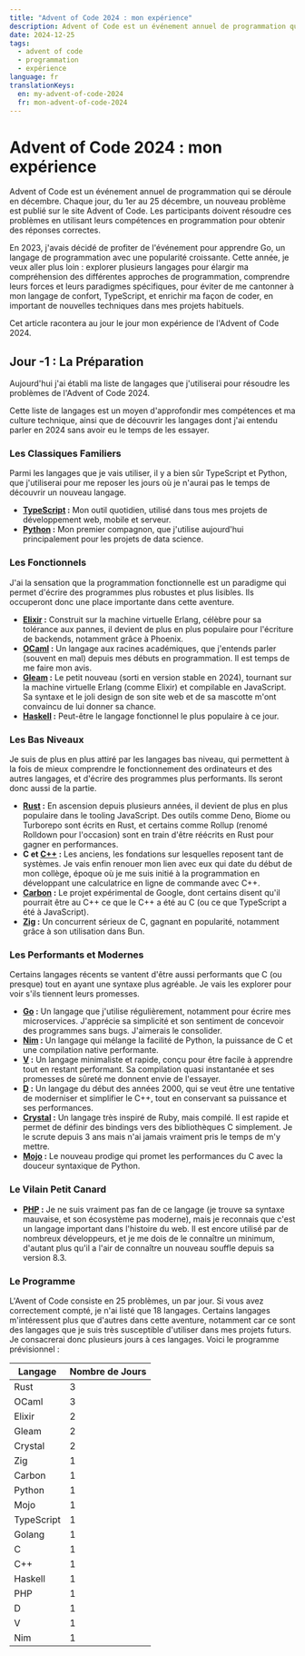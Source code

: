 ```yaml
---
title: "Advent of Code 2024 : mon expérience"
description: Advent of Code est un événement annuel de programmation qui se déroule en décembre. En 2024, j'ai décidé de le réaliser en utilisant une large variété de langages de programmation. Voici mon expérience.
date: 2024-12-25
tags:
  - advent of code
  - programmation
  - expérience
language: fr
translationKeys:
  en: my-advent-of-code-2024
  fr: mon-advent-of-code-2024
---
```


# Advent of Code 2024 : mon expérience

Advent of Code est un événement annuel de programmation qui se déroule en
décembre. Chaque jour, du 1er au 25 décembre, un nouveau problème est publié
sur le site Advent of Code. Les participants doivent résoudre ces problèmes en
utilisant leurs compétences en programmation pour obtenir des réponses
correctes.

En 2023, j'avais décidé de profiter de l'événement pour apprendre Go, un
langage de programmation avec une popularité croissante. Cette année, je veux
aller plus loin : explorer plusieurs langages pour élargir ma compréhension des
différentes approches de programmation, comprendre leurs forces et leurs
paradigmes spécifiques, pour éviter de me cantonner à mon langage de confort,
TypeScript, et enrichir ma façon de coder, en important de nouvelles techniques
dans mes projets habituels.

Cet article racontera au jour le jour mon expérience de l'Advent of Code 2024.

## Jour -1 : La Préparation

Aujourd'hui j'ai établi ma liste de langages que j'utiliserai pour résoudre les
problèmes de l'Advent of Code 2024.

Cette liste de langages est un moyen d'approfondir mes compétences et ma
culture technique, ainsi que de découvrir les langages dont j'ai entendu parler
en 2024 sans avoir eu le temps de les essayer.

### Les Classiques Familiers

Parmi les langages que je vais utiliser, il y a bien sûr TypeScript et Python,
que j'utiliserai pour me reposer les jours où je n'aurai pas le temps de
découvrir un nouveau langage.

- **[TypeScript](https://www.typescriptlang.org/) :** Mon outil quotidien, utilisé dans tous mes projets de
  développement web, mobile et serveur.
- **[Python](https://www.python.org/) :** Mon premier compagnon, que j'utilise aujourd'hui principalement
  pour les projets de data science.

### Les Fonctionnels

J'ai la sensation que la programmation fonctionnelle est un paradigme qui
permet d'écrire des programmes plus robustes et plus lisibles. Ils occuperont
donc une place importante dans cette aventure.

- **[Elixir](https://elixir-lang.org/) :** Construit sur la machine virtuelle Erlang, célèbre pour sa
  tolérance aux pannes, il devient de plus en plus populaire pour l'écriture
  de backends, notamment grâce à Phoenix.
- **[OCaml](https://ocaml.org/) :** Un langage aux racines académiques, que j'entends parler (souvent
  en mal) depuis mes débuts en programmation. Il est temps de me faire mon
  avis.
- **[Gleam](https://gleam.run/) :** Le petit nouveau (sorti en version stable en 2024), tournant sur
  la machine virtuelle Erlang (comme Elixir) et compilable en JavaScript. Sa
  syntaxe et le joli design de son site web et de sa mascotte m'ont convaincu
  de lui donner sa chance.
- **[Haskell](https://www.haskell.org/) :** Peut-être le langage fonctionnel le plus populaire à ce jour.

### Les Bas Niveaux

Je suis de plus en plus attiré par les langages bas niveau, qui permettent à
la fois de mieux comprendre le fonctionnement des ordinateurs et des autres
langages, et d'écrire des programmes plus performants. Ils seront donc aussi de
la partie.

- **[Rust](https://www.rust-lang.org/) :** En ascension depuis plusieurs années, il devient de plus
  en plus populaire dans le tooling JavaScript. Des outils comme Deno, Biome
  ou Turborepo sont écrits en Rust, et certains comme Rollup (renomé Rolldown
  pour l'occasion) sont en train d'être réécrits en Rust pour gagner en
  performances.
- **C et [C++](https://isocpp.org/) :** Les anciens, les fondations sur lesquelles reposent tant de
  systèmes. Je vais enfin renouer mon lien avec eux qui date du début de mon
  collège, époque où je me suis initié à la programmation en développant une
  calculatrice en ligne de commande avec C++.
- **[Carbon](https://carbon-lang.dev/) :** Le projet expérimental de Google, dont certains disent qu'il
  pourrait être au C++ ce que le C++ a été au C (ou ce que TypeScript a été à
  JavaScript).
- **[Zig](https://ziglang.org/) :** Un concurrent sérieux de C, gagnant en popularité, notamment grâce
  à son utilisation dans Bun.

### Les Performants et Modernes

Certains langages récents se vantent d'être aussi performants que C (ou
presque) tout en ayant une syntaxe plus agréable. Je vais les explorer pour
voir s'ils tiennent leurs promesses.

- **[Go](https://go.dev/) :** Un langage que j'utilise régulièrement, notamment pour écrire mes
  microservices. J'apprécie sa simplicité et son sentiment de concevoir des
  programmes sans bugs. J'aimerais le consolider.
- **[Nim](https://nim-lang.org/) :** Un langage qui mélange la facilité de Python, la puissance de C et
  une compilation native performante.
- **[V](https://vlang.io/) :** Un langage minimaliste et rapide, conçu pour être facile à apprendre
  tout en restant performant. Sa compilation quasi instantanée et ses promesses
  de sûreté me donnent envie de l'essayer.
- **[D](https://dlang.org/) :** Un langage du début des années 2000, qui se veut être une tentative
  de moderniser et simplifier le C++, tout en conservant sa puissance et ses
  performances.
- **[Crystal](https://crystal-lang.org/) :** Un langage très inspiré de Ruby, mais compilé. Il est rapide et
  permet de définir des bindings vers des bibliothèques C simplement. Je le
  scrute depuis 3 ans mais n'ai jamais vraiment pris le temps de m'y mettre.
- **[Mojo](https://www.modular.com/mojo) :** Le nouveau prodige qui promet les performances du C avec la
  douceur syntaxique de Python.

### Le Vilain Petit Canard

- **[PHP](https://www.php.net/) :** Je ne suis vraiment pas fan de ce langage (je trouve sa syntaxe
  mauvaise, et son écosystème pas moderne), mais je reconnais que c'est un
  langage important dans l'histoire du web. Il est encore utilisé par de
  nombreux développeurs, et je me dois de le connaître un minimum, d'autant
  plus qu'il a l'air de connaître un nouveau souffle depuis sa version 8.3.

### Le Programme

L'Avent of Code consiste en 25 problèmes, un par jour. Si vous avez
correctement compté, je n'ai listé que 18 langages. Certains langages
m'intéressent plus que d'autres dans cette aventure, notamment car ce sont des
langages que je suis très susceptible d'utiliser dans mes projets futurs. Je
consacrerai donc plusieurs jours à ces langages. Voici le programme
prévisionnel :

| Langage    | Nombre de Jours |
| ---------- | --------------- |
| Rust       | 3               |
| OCaml      | 3               |
| Elixir     | 2               |
| Gleam      | 2               |
| Crystal    | 2               |
| Zig        | 1               |
| Carbon     | 1               |
| Python     | 1               |
| Mojo       | 1               |
| TypeScript | 1               |
| Golang     | 1               |
| C          | 1               |
| C++        | 1               |
| Haskell    | 1               |
| PHP        | 1               |
| D          | 1               |
| V          | 1               |
| Nim        | 1               |
